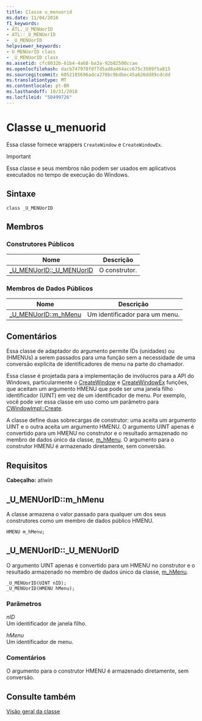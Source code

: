 ```yaml
---
title: Classe u_menuorid
ms.date: 11/04/2016
f1_keywords:
- ATL._U_MENUorID
- ATL::_U_MENUorID
- _U_MENUorID
helpviewer_keywords:
- U_MENUorID class
- _U_MENUorID class
ms.assetid: cfc8032b-61b4-4a68-ba3a-92b82500ccae
ms.openlocfilehash: dacb747978fd77d5ad8a464acc675c3509f5a815
ms.sourcegitcommit: 6052185696adca270bc9bdbec45a626dd89cdcdd
ms.translationtype: MT
ms.contentlocale: pt-BR
ms.lasthandoff: 10/31/2018
ms.locfileid: "50499726"
---
```

# <a name="umenuorid-class"></a>Classe u_menuorid

Essa classe fornece wrappers `CreateWindow` e `CreateWindowEx`.

> [!IMPORTANT]
>  Essa classe e seus membros não podem ser usados em aplicativos executados no tempo de execução do Windows.

## <a name="syntax"></a>Sintaxe

```
class _U_MENUorID
```

## <a name="members"></a>Membros

### <a name="public-constructors"></a>Construtores Públicos

|Nome|Descrição|
|----------|-----------------|
|[_U_MENUorID::_U_MENUorID](#_u_menuorid___u_menuorid)|O construtor.|

### <a name="public-data-members"></a>Membros de Dados Públicos

|Nome|Descrição|
|----------|-----------------|
|[_U_MENUorID::m_hMenu](#_u_menuorid__m_hmenu)|Um identificador para um menu.|

## <a name="remarks"></a>Comentários

Essa classe de adaptador do argumento permite IDs (unidades) ou (HMENUs) a serem passados para uma função sem a necessidade de uma conversão explícita de identificadores de menu na parte do chamador.

Essa classe é projetada para a implementação de invólucros para a API do Windows, particularmente o [CreateWindow](/windows/desktop/api/winuser/nf-winuser-createwindowa) e [CreateWindowEx](/windows/desktop/api/winuser/nf-winuser-createwindowexa) funções, que aceitam um argumento HMENU que pode ser uma janela filho identificador (UINT) em vez de um identificador de menu. Por exemplo, você pode ver essa classe em uso como um parâmetro para [CWindowImpl::Create](cwindowimpl-class.md#create).

A classe define duas sobrecargas de construtor: uma aceita um argumento UINT e o outra aceita um argumento HMENU. O argumento UINT apenas é convertido para um HMENU no construtor e o resultado armazenado no membro de dados único da classe, [m_hMenu](#_u_menuorid__m_hmenu). O argumento para o construtor HMENU é armazenado diretamente, sem conversão.

## <a name="requirements"></a>Requisitos

**Cabeçalho:** atlwin

##  <a name="_u_menuorid__m_hmenu"></a>  _U_MENUorID::m_hMenu

A classe armazena o valor passado para qualquer um dos seus construtores como um membro de dados público HMENU.

```
HMENU m_hMenu;
```

##  <a name="_u_menuorid___u_menuorid"></a>  _U_MENUorID::_U_MENUorID

O argumento UINT apenas é convertido para um HMENU no construtor e o resultado armazenado no membro de dados único da classe, [m_hMenu](#_u_menuorid__m_hmenu).

```
_U_MENUorID(UINT nID);
_U_MENUorID(HMENU hMenu);
```

### <a name="parameters"></a>Parâmetros

*nID*<br/>
Um identificador de janela filho.

*hMenu*<br/>
Um identificador de menu.

### <a name="remarks"></a>Comentários

O argumento para o construtor HMENU é armazenado diretamente, sem conversão.

## <a name="see-also"></a>Consulte também

[Visão geral da classe](../../atl/atl-class-overview.md)
